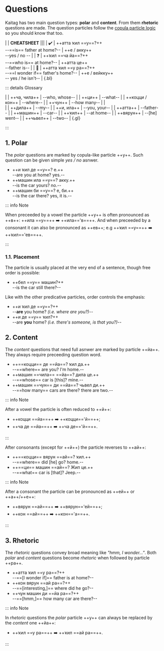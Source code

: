 # Questions

Kaitag has two main question types: **polar** and **content**. From them **rhetoric** questions are made. The question particles follow the [copula particle logic](./copula-particles.md) so you should know that too.

|
| **CHEATSHEET** |||
| ✔️ | ++атта ҡил ==у==?++ <br> --==is== father at home?-- | ++е / акку++ <br> --yes / no -- |
| ❓ | ++ҡил ==ча йа==?++ <br> --==who is== at home?-- | ++атта це++ <br> --father is-- |
| 🤔 | ++атта ҡил ==у ра==?++ <br> --==I wonder if== father's home?-- | ++е / вейкку++ <br> -- yes / he isn't-- |
{.bl}

::: details Glossary

|
| ++ча, чила++ | --who, whose-- |
| ++ци++ | --what-- |
| ++коцци / кон++ | --where-- |
| ++чун++ | --how many-- |
| <br> |
| ++дила++ | --my-- |
| ++и, ила++ | --you, your-- |
| ++атта++ | --father-- |
| ++машин++ | --car-- |
| ++ҡил++ | --at home-- |
| ++вярун++ | --[he] went-- |
| ++чьвел++ | --two-- |
{.gl}

:::

## 1. Polar

The *polar* questions are marked by copula-like particle ++y++. Such question can be given simple *yes / no* asnwer.

- ++и ҡил де ==у==? е.++  
  --are you at home? yes.--
- ++машин ила ==у==? акку.++  
  --is the car yours? no.--
- ++машин би ==у==? е, би.++  
  --is the car there? yes, it is.--

::: info Note

When preceeded by a vowel the particle ++у++ is often pronounced as ++в++: ++ила ==у==++ ➡️ ++ила=='в==++. And when preceeded by a consonant it can also be pronounced as ++ев++; e.g ++ҡил ==у==++ ➡️ ++ҡил=='ев==++.

:::

### 1.1. Placement

The particle is usually placed at the very end of a sentence, though free order is possible:

- ++бел ==у== машин?++  
  --is the car still there?--

Like with the other predicative particles, order controls the emphasis:

- ++и ҡил де ==у==?++  
  --**are** you home? *(i.e. where are you?)*--
- ++и де ==у== ҡил?++  
  --are **you** home? *(i.e. there's someone, is that you?)*--

## 2. Content

The *content* questions that need full asnwer are marked by particle ++йа++. They always require preceeding question word.

- ++==коцци== де ==йа==? ҡил да.++  
  --==where== are you? I'm home.--
- ++машин ==чила== ==йа==? дила це.++  
  --==whose== car is [this]? mine.--
- ++машин ==чун== ди ==йа==? чьвел ди.++  
  --==how many== cars are there? there are two.--

::: info Note

After a vowel the particle is often reduced to ++й++:  

- ++коцци ==йа==++ ➡️ ++коцци=='й==++;
- ++ча де ==йа==++ ➡️ ++ча де=='й==++.

:::

After consonants (except for ++й++) the particle reverses to ++ай++:

- ++==коцци== вярун ==ай==? ҡил.++  
  --==where== did [he] go? home.--
- ++==ци== машин ==ай==? Жип це.++  
  --==what== car is [that]? Jeep.--

::: info Note

After a consonant the particle can be pronounced as ++ей++ or ++а++/++е++:  

- ++вярун ==ай==++ ➡️ ++вярун=='ей==++;
- ++кон ==ай==++ ➡️ ++кон=='а==++.

:::

## 3. Rhetoric

The *rhetoric* questions convey broad meaning like *"hmm, I wonder..."*. Both *polar* and *content* questions become *rhetoric* when followed by particle ++ра++.

- ++атта ҡил ==у ра==?++  
  --==[I wonder if]== father is at home?--
- ++кон вярун ==ай ра==?++  
  --==[interesting,]== where did he go?--
- ++чун машин ди ==йа ра==?++  
  --==[hmm,]== how many car are there?--

::: info Note

In *rhetoric* questions the *polar* particle ++у++ can always be replaced by the *content* one ++йа++:  

- ++ҡил ==у ра==++ ➡️ ++ҡил ==ай ра==++.

:::
